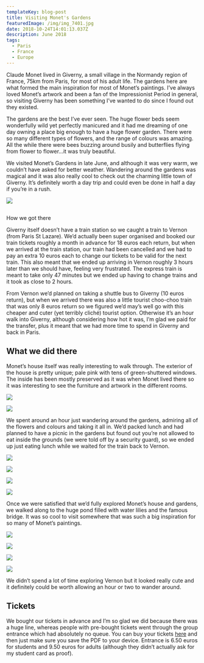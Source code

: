 ```yaml
---
templateKey: blog-post
title: Visiting Monet's Gardens
featuredImage: /img/img_7401.jpg
date: 2018-10-24T14:01:13.037Z
description: June 2018
tags:
  - Paris
  - France
  - Europe
---
```

Claude Monet lived in Giverny, a small village in the Normandy region of France, 75km from Paris, for most of his adult life. The gardens here are what formed the main inspiration for most of Monet’s paintings. I’ve always loved Monet’s artwork and been a fan of the Impressionist Period in general, so visiting Giverny has been something I’ve wanted to do since I found out they existed. 

The gardens are the best I’ve ever seen. The huge flower beds seem wonderfully wild yet perfectly manicured and it had me dreaming of one day owning a place big enough to have a huge flower garden. There were so many different types of flowers, and the range of colours was amazing. All the while there were bees buzzing around busily and butterflies flying from flower to flower…it was truly beautiful. 

We visited Monet’s Gardens in late June, and although it was very warm, we couldn’t have asked for better weather. Wandering around the gardens was magical and it was also really cool to check out the charming little town of Giverny. It’s definitely worth a day trip and could even be done in half a day if you’re in a rush.

![](/img/mg8.jpg)

## How we got there

Giverny itself doesn’t have a train station so we caught a train to Vernon (from Paris St Lazare). We’d actually been super organised and booked our train tickets roughly a month in advance for 18 euros each return, but when we arrived at the train station, our train had been cancelled and we had to pay an extra 10 euros each to change our tickets to be valid for the next train. This also meant that we ended up arriving in Vernon roughly 3 hours later than we should have, feeling very frustrated. The express train is meant to take only 47 minutes but we ended up having to change trains and it took as close to 2 hours.

 From Vernon we’d planned on taking a shuttle bus to Giverny (10 euros return), but when we arrived there was also a little tourist choo-choo train that was only 8 euros return so we figured we’d may’s well go with this cheaper and cuter (yet terribly cliché) tourist option. Otherwise it’s an hour walk into Giverny, although considering how hot it was, I’m glad we paid for the transfer, plus it meant that we had more time to spend in Giverny and back in Paris.  

## What we did there

Monet’s house itself was really interesting to walk through. The exterior of the house is pretty unique; pale pink with tens of green-shuttered windows. The inside has been mostly preserved as it was when Monet lived there so it was interesting to see the furniture and artwork in the different rooms.

![](/img/mg1.jpg)

![](/img/mg3.jpg)

We spent around an hour just wandering around the gardens, admiring all of the flowers and colours and taking it all in. We’d packed lunch and had planned to have a picnic in the gardens but found out you’re not allowed to eat inside the grounds (we were told off by a security guard), so we ended up just eating lunch while we waited for the train back to Vernon.

![](/img/mg6.jpg)

![](/img/mg7.jpg)

![](/img/mg5.jpg)

![](/img/mg4.jpg)

Once we were satisfied that we’d fully explored Monet’s house and gardens, we walked along to the huge pond filled with water lilies and the famous bridge. It was so cool to visit somewhere that was such a big inspiration for so many of Monet’s paintings.

![](/img/mg9.jpg)

![](/img/mg10.jpg)

![](/img/mg11.jpg)

![](/img/mg12.jpg)

We didn’t spend a lot of time exploring Vernon but it looked really cute and it definitely could be worth allowing an hour or two to wander around.

## Tickets

We bought our tickets in advance and I’m so glad we did because there was a huge line, whereas people with pre-bought tickets went through the group entrance which had absolutely no queue. You can buy your tickets [here](http://giverny.org/gardens/fcm/ticket/?) and then just make sure you save the PDF to your device. Entrance is 6.50 euros for students and 9.50 euros for adults (although they didn’t actually ask for my student card as proof).
